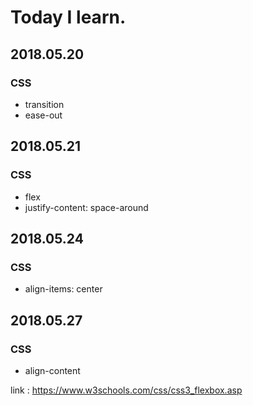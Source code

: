 # Today I learn.

## 2018.05.20
### CSS
  * transition
  * ease-out

## 2018.05.21
### CSS
  * flex
  * justify-content: space-around  
  
## 2018.05.24
### CSS
  * align-items: center
  
  
## 2018.05.27
### CSS
  * align-content
  
  
link : https://www.w3schools.com/css/css3_flexbox.asp
